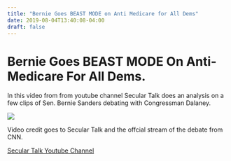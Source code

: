 ```yaml
---
title: "Bernie Goes BEAST MODE on Anti Medicare for All Dems"
date: 2019-08-04T13:40:08-04:00
draft: false
---
```


# Bernie Goes BEAST MODE On Anti-Medicare For All Dems.

In this video from from youtube channel Secular Talk does an analysis on a few clips of Sen. Bernie Sanders debating with Congressman Dalaney.

[![](http://img.youtube.com/vi/aJ1ZKryzAgk/0.jpg)](http://www.youtube.com/watch?v=aJ1ZKryzAgk "")

Video credit goes to Secular Talk and the offcial stream of the debate from CNN.

[Secular Talk Youtube Channel](https://www.youtube.com/channel/UCldfgbzNILYZA4dmDt4Cd6A)
